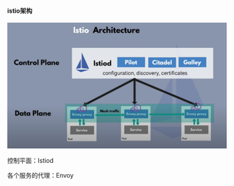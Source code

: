 #### istio架构

![image-20220312090008458](https://raw.githubusercontent.com/boatrainlsz/my-image-hosting/main/image-20220312090008458.png)

控制平面：Istiod

各个服务的代理：Envoy
